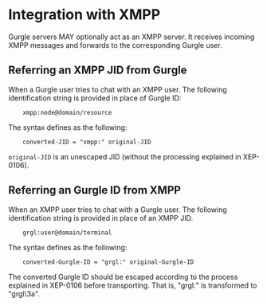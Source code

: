 # Integration with XMPP

Gurgle servers MAY optionally act as an XMPP server. It receives incoming XMPP messages and forwards to the corresponding Gurgle user.

## Referring an XMPP JID from Gurgle

When a Gurgle user tries to chat with an XMPP user. The following identification string is provided in place of Gurgle ID:

```
    xmpp:node@domain/resource
```

The syntax defines as the following:

```
    converted-JID = "xmpp:" original-JID
```

`original-JID` is an unescaped JID (without the processing explained in XEP-0106).

## Referring an Gurgle ID from XMPP

When an XMPP user tries to chat with a Gurgle user. The following identification string is provided in place of an XMPP JID.

```
    grgl:user@domain/terminal
```

The syntax defines as the following:

```
    converted-Gurgle-ID = "grgl:" original-Gurgle-ID
```

The converted Gurgle ID should be escaped according to the process explained in XEP-0106 before transporting. That is, "grgl:" is transformed to "grgl\3a".
